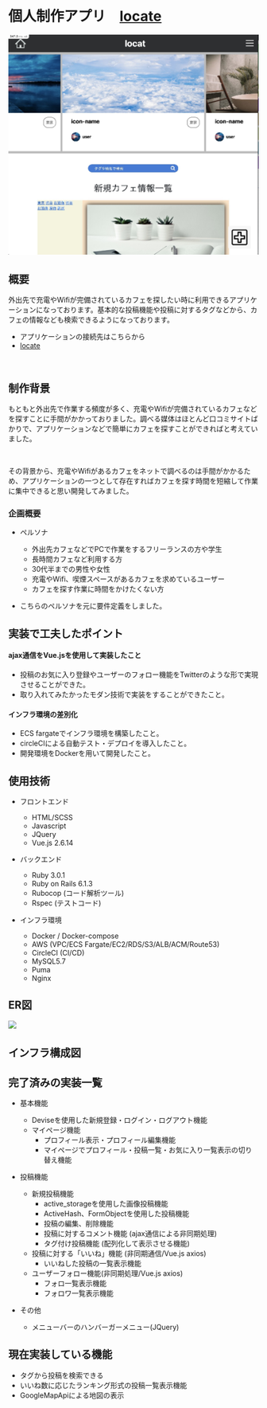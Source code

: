# 個人制作アプリ　[locate](http://www.locat-app.com)

<img src = "https://github.com/yuuffff1212/locat/blob/master/locate.png" width = "800px">

## 概要

外出先で充電やWifiが完備されているカフェを探したい時に利用できるアプリケーションになっております。基本的な投稿機能や投稿に対するタグなどから、カフェの情報なども検索できるようになっております。

* アプリケーションの接続先はこちらから
* [locate](http://www.locat-app.com)

</br>

## 制作背景

もともと外出先で作業する頻度が多く、充電やWifiが完備されているカフェなどを探すことに手間がかかっておりました。調べる媒体はほとんど口コミサイトばかりで、アプリケーションなどで簡単にカフェを探すことができればと考えていました。



</br>

その背景から、充電やWifiがあるカフェをネットで調べるのは手間がかかるため、アプリケーションの一つとして存在すればカフェを探す時間を短縮して作業に集中できると思い開発してみました。

### 企画概要

* ペルソナ
  * 外出先カフェなどでPCで作業をするフリーランスの方や学生
  * 長時間カフェなど利用する方
  * 30代半までの男性や女性
  * 充電やWifi、喫煙スペースがあるカフェを求めているユーザー
  * カフェを探す作業に時間をかけたくない方
  
* こちらのペルソナを元に要件定義をしました。

## 実装で工夫したポイント

#### ajax通信をVue.jsを使用して実装したこと

* 投稿のお気に入り登録やユーザーのフォロー機能をTwitterのような形で実現させることができた。
* 取り入れてみたかったモダン技術で実装をすることができたこと。
  
  
#### インフラ環境の差別化

* ECS fargateでインフラ環境を構築したこと。
* circleCIによる自動テスト・デプロイを導入したこと。
* 開発環境をDockerを用いて開発したこと。



## 使用技術

* フロントエンド 
   * HTML/SCSS
   * Javascript
   * JQuery
   * Vue.js 2.6.14

* バックエンド
   * Ruby 3.0.1
   * Ruby on Rails 6.1.3
   * Rubocop (コード解析ツール)
   * Rspec (テストコード)
   
* インフラ環境
   * Docker / Docker-compose
   * AWS (VPC/ECS Fargate/EC2/RDS/S3/ALB/ACM/Route53)
   * CircleCI (CI/CD)
   * MySQL5.7 
   * Puma
   * Nginx

## ER図

<img src = "https://github.com/yuuffff1212/locat/blob/master/locat.ER%E5%9B%B3.png">

## インフラ構成図



## 完了済みの実装一覧

* 基本機能
  * Deviseを使用した新規登録・ログイン・ログアウト機能
  * マイページ機能
    * プロフィール表示・プロフィール編集機能
    * マイページでプロフィール・投稿一覧・お気に入り一覧表示の切り替え機能
* 投稿機能
  * 新規投稿機能
    * active_storageを使用した画像投稿機能
    * ActiveHash、FormObjectを使用した投稿機能
    * 投稿の編集、削除機能
    * 投稿に対するコメント機能 (ajax通信による非同期処理)
    * タグ付け投稿機能 (配列化して表示させる機能)
  * 投稿に対する「いいね」機能 (非同期通信/Vue.js axios)
    * いいねした投稿の一覧表示機能
  * ユーザーフォロー機能(非同期処理/Vue.js axios)
    * フォロ一覧表示機能
    * フォロワ一覧表示機能

* その他
  * メニューバーのハンバーガーメニュー(JQuery)

## 現在実装している機能

* タグから投稿を検索できる
* いいね数に応じたランキング形式の投稿一覧表示機能
* GoogleMapApiによる地図の表示
